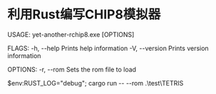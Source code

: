 # 利用Rust编写CHIP8模拟器

USAGE:
    yet-another-rchip8.exe [OPTIONS]

FLAGS:
    -h, --help       Prints help information
    -V, --version    Prints version information

OPTIONS:
    -r, --rom <ROM>    Sets the rom file to load

$env:RUST_LOG="debug"; cargo run -- --rom .\test\TETRIS